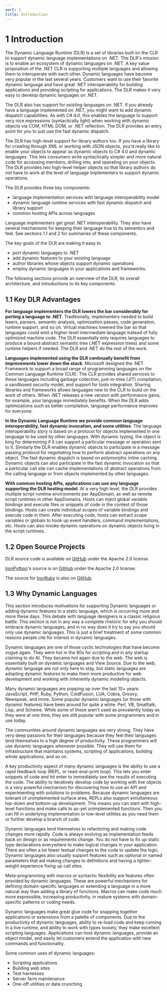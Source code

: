 ```yaml
---
sort: 1
title: Introduction
---
```


# 1 Introduction

The Dynamic Language Runtime (DLR) is a set of libraries built on the CLR to support dynamic language implementations on .NET. The DLR's mission is to enable an ecosystem of dynamic languages on .NET. A key value proposition of the .NET CLR is supporting multiple languages and allowing them to interoperate with each other. Dynamic languages have become very popular in the last several years. Customers want to use their favorite dynamic language and have great .NET interoperability for building applications and providing scripting for applications. The DLR makes it very easy to develop dynamic languages on .NET.

The DLR also has support for existing languages on .NET. If you already have a language implemented on .NET, you might want to add dynamic dispatch capabilities. As with C\# 4.0, this enables the language to support very nice expressions (syntactically light) when working with dynamic objects via COM, HTML DOM, or .NET reflection. The DLR provides an entry point for you to just use the fast dynamic dispatch.

The DLR has high-level support for library authors too. If you have a library for crawling through XML or working with JSON objects, you'd really like to enable your objects to appear as dynamic objects to C\# 4.0 and dynamic languages. This lets consumers write syntactically simpler and more natural code for accessing members, drilling into, and operating on your objects. The DLR provides two high-level helper objects so that library authors do not have to work at the level of language implementers to support dynamic operations.

The DLR provides three key components:

- language implementation services with language interoperability model
- dynamic language runtime services with fast dynamic dispatch and library support
- common hosting APIs across languages

Language implementers get great .NET interoperability. They also have several mechanisms for keeping their language true to its semantics and feel. See sections 1.1 and 2 for summaries of these components.

The key goals of the DLR are making it easy to

- port dynamic languages to .NET
- add dynamic features to your existing language
- author libraries whose objects support dynamic operations
- employ dynamic languages in your applications and frameworks.

The following sections provide an overview of the DLR, its overall architecture, and introductions to its key components.

<h2 id="key-dlr-advantages">1.1 Key DLR Advantages</h2>

**For language implementers the DLR lowers the bar considerably for porting a language to .NET**. Traditionally, implementers needed to build lexers, parsers, semantic analysis, optimization passes, code generation, runtime support, and so on. Virtual machines lowered the bar so that languages could emit a higher-level intermediate language instead of fully optimized machine code. The DLR essentially only requires languages to produce a bound abstract semantic tree (.NET expression trees) and some runtime helpers if needed. The DLR and .NET do the rest of the work.

**Languages implemented using the DLR continually benefit from improvements lower down the stack**. Microsoft designed the .NET Framework to support a broad range of programming languages on the Common Language Runtime (CLR). The CLR provides shared services to these languages including garbage collection, just-in-time (JIT) compilation, a sandboxed security model, and support for tools integration. Sharing libraries and frameworks allows languages new to the CLR to build on the work of others. When .NET releases a new version with performance gains, for example, your language immediately benefits. When the DLR adds optimizations such as better compilation, language performance improves for everyone.

**In the Dynamic Language Runtime we provide common language interoperability, fast dynamic invocation, and some utilities**. The language interoperability story is based on a protocol for objects implemented in one language to be used by other languages. With dynamic typing, the object is king for determining if it can support a particular message or operation sent to it. Similarly the DLR enables dynamic objects to participate in a message passing protocol for negotiating how to perform abstract operations on any object. The fast dynamic dispatch is based on polymorphic inline caching. Dynamic objects can also participate in the fast dynamic invocation so that a particular call site can cache implementations of abstract operations from the calling language or from objects implemented by other languages.

**With common hosting APIs, applications can use any language supporting the DLR hosting model**. At a very high level, the DLR provides multiple script runtime environments per AppDomain, as well as remote script runtimes in other AppDomains. Hosts can inject global variable bindings and execute files or snippets of code in the context of those bindings. Hosts can create individual scopes of variable bindings and execute code in them. After executing code, hosts can extract scope variables or globals to hook up event handlers, command implementations, etc. Hosts can also invoke dynamic operations on dynamic objects living in the script runtimes.

<h2 id="open-source-projects">1.2 Open Source Projects</h2>

DLR source code is available on [GitHub](https://github.com/IronLanguages/dlr) under the Apache 2.0 license.

[IronPython](https://ironpython.net/)'s source is on [GitHub](https://github.com/IronLanguages/ironpython2) under the Apache 2.0 license.

The source for [IronRuby](http://ironruby.net/) is also on [GitHub](https://github.com/IronLanguages/ironruby).

<h2 id="why-dynamic-languages">1.3 Why Dynamic Languages</h2>

This section introduces motivations for supporting Dynamic languages or adding dynamic features to a static language, which is occurring more and more these days. This debate with language designers is a classic religious battle. This section is not in any way a complete rhetoric for why you should embrace dynamic languages, and in no way does it try to say you should only use dynamic languages. This is just a brief treatment of some common reasons people cite for interest in dynamic languages.

Dynamic languages are one of those cyclic technologies that have become vogue again. They were hot in the 80s for scripting and in any startup claiming to do AI. They became hot again due to the web. The web is essentially built on dynamic languages and View Source. Due to the web, dynamic language are not only here to stay, but static languages are adopting dynamic features to make them more productive for web development and working with inherently dynamic modeling objects.

Many dynamic languages are popping up over the last 10+ years: JavaScript, PHP, Ruby, Python, ColdFusion, LUA, Cobra, Groovy, Newspeak, and more. Some popular dynamic languages (or those with dynamic features) have been around for quite a while: Perl, VB, Smalltalk, Lisp, and Scheme. While some of these aren't used as prevalently today as they were at one time, they are still popular with some programmers and in use today.

The communities around dynamic languages are very strong. They have very deep passions for their languages because they feel their languages lend themselves to a high degree of productivity. These programmers will use dynamic languages whenever possible. They will use them for infrastructure that maintains systems, scripting of applications, building whole applications, and so on.

A key productivity aspect of many dynamic languages is the ability to use a rapid feedback loop (REPL, or read-eval-print loop). This lets you enter snippets of code and hit enter to immediately see the results of executing the code. The ability to iteratively develop code by working with live objects is a very powerful mechanism for discovering how to use an API and experimenting with solutions to problems. Because dynamic languages are tolerant of unimplemented surface area, REPLs also support simultaneous top-down and bottom-up development. This means you can start with high-level functions and make calls to as-yet unimplemented functions. Then you can fill in underlying implementation or low-level utilities as you need them or further develop a branch of code.

Dynamic languages lend themselves to refactoring and making code changes more rapidly. Code is always evolving as implementation feeds back on design or as requirements change. You do not have to fix up static type declarations everywhere to make logical changes in your application. There are often a lot fewer textual changes to the code to update the logic. Dynamic languages also usually support features such as optional or named parameters that aid making changes to definitions and having a lighter-weight experience fixing up call sites.

Meta-programming with macros or syntactic flexibility are features often provided by dynamic languages. These are powerful mechanisms for defining domain-specific languages or extending a language in a more natural way than adding a library of functions. Macros can make code much more expressible, increasing productivity, in mature systems with domain-specific patterns or coding needs.

Dynamic languages make great glue code for snapping together applications or extensions from a palette of components. Due to the productivity of dynamic languages, ability to re-load code and keep running in a live runtime, and ability to work with types loosely, they make excellent scripting languages. Applications can host dynamic languages, provide an object model, and easily let customers extend the application with new commands and functionality.

Some common uses of dynamic languages:

- Scripting applications
- Building web sites
- Test harnesses
- Server farm maintenance
- One-off utilities or data crunching
